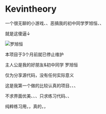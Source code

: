 # Kevintheory
一个很无聊的小游戏、、恶搞我的初中同学罗旭恒、、

就是这傻逼↓

![罗旭恒](https://github.com/ice1000/Kevintheory/blob/master/app/src/main/res/mipmap-xxhdpi/ic_launcher.png)

本项目于3个月前就已停止维护

主人公是我的好朋友&初中同学 罗旭恒

仅为分享源代码，没有任何实际意义

这是我第一个做的比较认真的项目、、、

不求界面优美、、、只求练习代码、、

纯粹练习用，，真的，，
